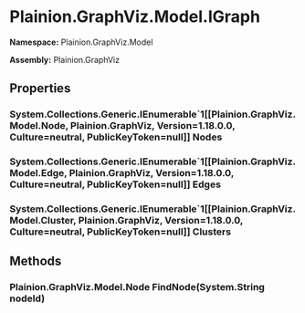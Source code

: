 
# Plainion.GraphViz.Model.IGraph

**Namespace:** Plainion.GraphViz.Model

**Assembly:** Plainion.GraphViz


## Properties

### System.Collections.Generic.IEnumerable`1[[Plainion.GraphViz.Model.Node, Plainion.GraphViz, Version=1.18.0.0, Culture=neutral, PublicKeyToken=null]] Nodes

### System.Collections.Generic.IEnumerable`1[[Plainion.GraphViz.Model.Edge, Plainion.GraphViz, Version=1.18.0.0, Culture=neutral, PublicKeyToken=null]] Edges

### System.Collections.Generic.IEnumerable`1[[Plainion.GraphViz.Model.Cluster, Plainion.GraphViz, Version=1.18.0.0, Culture=neutral, PublicKeyToken=null]] Clusters


## Methods

### Plainion.GraphViz.Model.Node FindNode(System.String nodeId)
